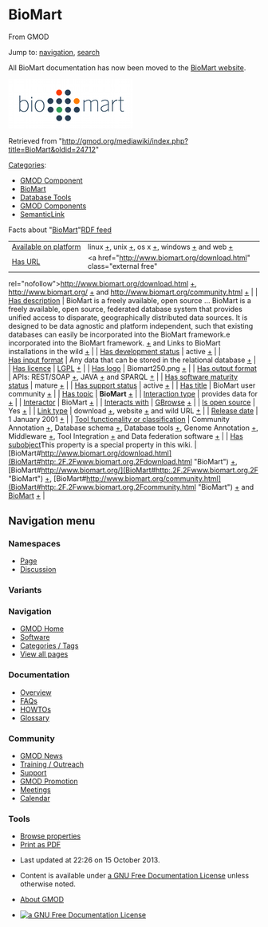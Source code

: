 <div id="mw-page-base" class="noprint">

</div>

<div id="mw-head-base" class="noprint">

</div>

<div id="content" class="mw-body" role="main">

<span id="top"></span>

<div id="mw-js-message" style="display:none;">

</div>



# <span dir="auto">BioMart</span>

<div id="bodyContent">

<div id="siteSub">

From GMOD

</div>

<div id="contentSub">

</div>

<div id="jump-to-nav" class="mw-jump">

Jump to: [navigation](#mw-navigation), [search](#p-search)

</div>

<div id="mw-content-text" class="mw-content-ltr" lang="en" dir="ltr">

All BioMart documentation has now been moved to the
<a href="http://www.biomart.org/" class="external text"
rel="nofollow">BioMart website</a>.

<div class="center">

<div class="floatnone">

<a href="http://www.biomart.org/" rel="nofollow" title="BioMart"><img
src="../mediawiki/images/a/a4/Biomart250.png" width="250" height="99"
alt="BioMart" /></a>

</div>

</div>

</div>

<div class="printfooter">

Retrieved from
"<http://gmod.org/mediawiki/index.php?title=BioMart&oldid=24712>"

</div>

<div id="catlinks" class="catlinks">

<div id="mw-normal-catlinks" class="mw-normal-catlinks">

[Categories](Special:Categories "Special:Categories"):

- [GMOD Component](Category:GMOD_Component "Category:GMOD Component")
- [BioMart](Category:BioMart "Category:BioMart")
- [Database Tools](Category:Database_Tools "Category:Database Tools")
- [GMOD Components](Category:GMOD_Components "Category:GMOD Components")
- <a
  href="http://gmod.org/mediawiki/index.php?title=Category:SemanticLink&amp;action=edit&amp;redlink=1"
  class="new"
  title="Category:SemanticLink (page does not exist)">SemanticLink</a>

</div>

</div>

<div id="mw-data-after-content">

<div class="smwfact">

<span class="smwfactboxhead">Facts about
"<span class="swmfactboxheadbrowse">[BioMart](Special:Browse/BioMart "Special:Browse/BioMart")</span>"</span><span class="smwrdflink"><span class="rdflink">[RDF
feed](http://gmod.org/wiki/Special:ExportRDF/BioMart "Special:ExportRDF/BioMart")</span></span>

|  |  |
|----|----|
| [Available on platform](Property:Available_on_platform "Property:Available on platform") | linux <span class="smwsearch">[+](Special:SearchByProperty/Available-20on-20platform/linux "Special:SearchByProperty/Available-20on-20platform/linux")</span>, unix <span class="smwsearch">[+](Special:SearchByProperty/Available-20on-20platform/unix "Special:SearchByProperty/Available-20on-20platform/unix")</span>, os x <span class="smwsearch">[+](Special:SearchByProperty/Available-20on-20platform/os-20x "Special:SearchByProperty/Available-20on-20platform/os-20x")</span>, windows <span class="smwsearch">[+](Special:SearchByProperty/Available-20on-20platform/windows "Special:SearchByProperty/Available-20on-20platform/windows")</span> and web <span class="smwsearch">[+](Special:SearchByProperty/Available-20on-20platform/web "Special:SearchByProperty/Available-20on-20platform/web")</span> |
| [Has URL](Property:Has_URL "Property:Has URL") | <a href="http://www.biomart.org/download.html" class="external free"
rel="nofollow">http://www.biomart.org/download.html</a> <span class="smwsearch">[+](Special:SearchByProperty/Has-20URL/http:-2F-2Fwww.biomart.org-2Fdownload.html "Special:SearchByProperty/Has-20URL/http:-2F-2Fwww.biomart.org-2Fdownload.html")</span>, <a href="http://www.biomart.org/" class="external free"
rel="nofollow">http://www.biomart.org/</a> <span class="smwsearch">[+](Special:SearchByProperty/Has-20URL/http:-2F-2Fwww.biomart.org-2F "Special:SearchByProperty/Has-20URL/http:-2F-2Fwww.biomart.org-2F")</span> and <a href="http://www.biomart.org/community.html" class="external free"
rel="nofollow">http://www.biomart.org/community.html</a> <span class="smwsearch">[+](Special:SearchByProperty/Has-20URL/http:-2F-2Fwww.biomart.org-2Fcommunity.html "Special:SearchByProperty/Has-20URL/http:-2F-2Fwww.biomart.org-2Fcommunity.html")</span> |
| [Has description](Property:Has_description "Property:Has description") | BioMart is a freely available, open source<span class="smw-highlighter" data-type="2" state="persistent" data-title="Information"><span class="smwtext"> … </span><span class="smwttcontent">BioMart is a freely available, open source, federated database system that provides unified access to disparate, geographically distributed data sources. It is designed to be data agnostic and platform independent, such that existing databases can easily be incorporated into the BioMart framework.</span></span>e incorporated into the BioMart framework. <span class="smwsearch">[+](http://gmod.org/wiki/Special:SearchByProperty/Has-20description/BioMart-20is-20a-20freely-20available,-20open-20source,-20federated-20database-20system-20that-20provides-20unified-20access-20to-20disparate,-20geographically-20distributed-20data-20sources.-20It-20is-20designed-20to-20be-20data-20agnostic-20and-20platform-20independent,-20such-20that-20existing-20databases-20can-20easily-20be-20incorporated-20into-20the-20BioMart-20framework. "Special:SearchByProperty/Has-20description/BioMart-20is-20a-20freely-20available,-20open-20source,-20federated-20database-20system-20that-20provides-20unified-20access-20to-20disparate,-20geographically-20distributed-20data-20sources.-20It-20is-20designed-20to-20be-20data-20agnostic-20and-20platform-20independent,-20such-20that-20existing-20databases-20can-20easily-20be-20incorporated-20into-20the-20BioMart-20framework.")</span> and Links to BioMart installations in the wild <span class="smwsearch">[+](Special:SearchByProperty/Has-20description/Links-20to-20BioMart-20installations-20in-20the-20wild "Special:SearchByProperty/Has-20description/Links-20to-20BioMart-20installations-20in-20the-20wild")</span> |
| [Has development status](Property:Has_development_status "Property:Has development status") | active <span class="smwsearch">[+](Special:SearchByProperty/Has-20development-20status/active "Special:SearchByProperty/Has-20development-20status/active")</span> |
| [Has input format](Property:Has_input_format "Property:Has input format") | Any data that can be stored in the relational database <span class="smwsearch">[+](Special:SearchByProperty/Has-20input-20format/Any-20data-20that-20can-20be-20stored-20in-20the-20relational-20database "Special:SearchByProperty/Has-20input-20format/Any-20data-20that-20can-20be-20stored-20in-20the-20relational-20database")</span> |
| [Has licence](Property:Has_licence "Property:Has licence") | <a href="http://opensource.org/licenses/LGPL-3.0" class="external text"
rel="nofollow">LGPL</a> <span class="smwsearch">[+](Special:SearchByProperty/Has-20licence/-5Bhttp:-2F-2Fopensource.org-2Flicenses-2FLGPL-2D3.0-20LGPL-5D "Special:SearchByProperty/Has-20licence/-5Bhttp:-2F-2Fopensource.org-2Flicenses-2FLGPL-2D3.0-20LGPL-5D")</span> |
| [Has logo](Property:Has_logo "Property:Has logo") | Biomart250.png <span class="smwsearch">[+](Special:SearchByProperty/Has-20logo/Biomart250.png "Special:SearchByProperty/Has-20logo/Biomart250.png")</span> |
| [Has output format](Property:Has_output_format "Property:Has output format") | APIs: REST/SOAP <span class="smwsearch">[+](Special:SearchByProperty/Has-20output-20format/APIs:-20REST-2FSOAP "Special:SearchByProperty/Has-20output-20format/APIs:-20REST-2FSOAP")</span>, JAVA <span class="smwsearch">[+](Special:SearchByProperty/Has-20output-20format/JAVA "Special:SearchByProperty/Has-20output-20format/JAVA")</span> and SPARQL <span class="smwsearch">[+](Special:SearchByProperty/Has-20output-20format/SPARQL "Special:SearchByProperty/Has-20output-20format/SPARQL")</span> |
| [Has software maturity status](Property:Has_software_maturity_status "Property:Has software maturity status") | mature <span class="smwsearch">[+](Special:SearchByProperty/Has-20software-20maturity-20status/mature "Special:SearchByProperty/Has-20software-20maturity-20status/mature")</span> |
| [Has support status](Property:Has_support_status "Property:Has support status") | active <span class="smwsearch">[+](Special:SearchByProperty/Has-20support-20status/active "Special:SearchByProperty/Has-20support-20status/active")</span> |
| [Has title](Property:Has_title "Property:Has title") | BioMart user community <span class="smwsearch">[+](Special:SearchByProperty/Has-20title/BioMart-20user-20community "Special:SearchByProperty/Has-20title/BioMart-20user-20community")</span> |
| [Has topic](Property:Has_topic "Property:Has topic") | **BioMart** <span class="smwsearch">[+](Special:SearchByProperty/Has-20topic/BioMart "Special:SearchByProperty/Has-20topic/BioMart")</span> |
| [Interaction type](Property:Interaction_type "Property:Interaction type") | provides data for <span class="smwsearch">[+](Special:SearchByProperty/Interaction-20type/provides-20data-20for "Special:SearchByProperty/Interaction-20type/provides-20data-20for")</span> |
| <a
href="http://gmod.org/mediawiki/index.php?title=Property:Interactor&amp;action=edit&amp;redlink=1"
class="new"
title="Property:Interactor (page does not exist)">Interactor</a> | BioMart <span class="smwsearch">[+](Special:SearchByProperty/Interactor/BioMart "Special:SearchByProperty/Interactor/BioMart")</span> |
| [Interacts with](Property:Interacts_with "Property:Interacts with") | [GBrowse](GBrowse.1 "GBrowse") <span class="smwsearch">[+](Special:SearchByProperty/Interacts-20with/GBrowse "Special:SearchByProperty/Interacts-20with/GBrowse")</span> |
| [Is open source](Property:Is_open_source "Property:Is open source") | Yes <span class="smwsearch">[+](Special:SearchByProperty/Is-20open-20source/Yes "Special:SearchByProperty/Is-20open-20source/Yes")</span> |
| [Link type](Property:Link_type "Property:Link type") | download <span class="smwsearch">[+](Special:SearchByProperty/Link-20type/download "Special:SearchByProperty/Link-20type/download")</span>, website <span class="smwsearch">[+](Special:SearchByProperty/Link-20type/website "Special:SearchByProperty/Link-20type/website")</span> and wild URL <span class="smwsearch">[+](Special:SearchByProperty/Link-20type/wild-20URL "Special:SearchByProperty/Link-20type/wild-20URL")</span> |
| [Release date](Property:Release_date "Property:Release date") | 1 January 2001 <span class="smwsearch">[+](Special:SearchByProperty/Release-20date/1-20January-202001 "Special:SearchByProperty/Release-20date/1-20January-202001")</span> |
| [Tool functionality or classification](Property:Tool_functionality_or_classification "Property:Tool functionality or classification") | Community Annotation <span class="smwsearch">[+](Special:SearchByProperty/Tool-20functionality-20or-20classification/Community-20Annotation "Special:SearchByProperty/Tool-20functionality-20or-20classification/Community-20Annotation")</span>, Database schema <span class="smwsearch">[+](Special:SearchByProperty/Tool-20functionality-20or-20classification/Database-20schema "Special:SearchByProperty/Tool-20functionality-20or-20classification/Database-20schema")</span>, Database tools <span class="smwsearch">[+](Special:SearchByProperty/Tool-20functionality-20or-20classification/Database-20tools "Special:SearchByProperty/Tool-20functionality-20or-20classification/Database-20tools")</span>, Genome Annotation <span class="smwsearch">[+](Special:SearchByProperty/Tool-20functionality-20or-20classification/Genome-20Annotation "Special:SearchByProperty/Tool-20functionality-20or-20classification/Genome-20Annotation")</span>, Middleware <span class="smwsearch">[+](Special:SearchByProperty/Tool-20functionality-20or-20classification/Middleware "Special:SearchByProperty/Tool-20functionality-20or-20classification/Middleware")</span>, Tool Integration <span class="smwsearch">[+](Special:SearchByProperty/Tool-20functionality-20or-20classification/Tool-20Integration "Special:SearchByProperty/Tool-20functionality-20or-20classification/Tool-20Integration")</span> and Data federation software <span class="smwsearch">[+](Special:SearchByProperty/Tool-20functionality-20or-20classification/Data-20federation-20software "Special:SearchByProperty/Tool-20functionality-20or-20classification/Data-20federation-20software")</span> |
| <span class="smw-highlighter" data-type="1" state="inline" data-title="Property"><span class="smwbuiltin">[Has subobject](Property:Has_subobject "Property:Has subobject")</span><span class="smwttcontent">This property is a special property in this wiki.</span></span> | [BioMart#http://www.biomart.org/download.html](BioMart#http:.2F.2Fwww.biomart.org.2Fdownload.html "BioMart") <span class="smwsearch">[+](Special:SearchByProperty/Has-20subobject/BioMart-23http:-2F-2Fwww.biomart.org-2Fdownload.html "Special:SearchByProperty/Has-20subobject/BioMart-23http:-2F-2Fwww.biomart.org-2Fdownload.html")</span>, [BioMart#http://www.biomart.org/](BioMart#http:.2F.2Fwww.biomart.org.2F "BioMart") <span class="smwsearch">[+](Special:SearchByProperty/Has-20subobject/BioMart-23http:-2F-2Fwww.biomart.org-2F "Special:SearchByProperty/Has-20subobject/BioMart-23http:-2F-2Fwww.biomart.org-2F")</span>, [BioMart#http://www.biomart.org/community.html](BioMart#http:.2F.2Fwww.biomart.org.2Fcommunity.html "BioMart") <span class="smwsearch">[+](Special:SearchByProperty/Has-20subobject/BioMart-23http:-2F-2Fwww.biomart.org-2Fcommunity.html "Special:SearchByProperty/Has-20subobject/BioMart-23http:-2F-2Fwww.biomart.org-2Fcommunity.html")</span> and [BioMart](BioMart#_d34fbbd8cc11ef25e99d6879f05313b1 "BioMart") <span class="smwsearch">[+](Special:SearchByProperty/Has-20subobject/BioMart-23_d34fbbd8cc11ef25e99d6879f05313b1 "Special:SearchByProperty/Has-20subobject/BioMart-23 d34fbbd8cc11ef25e99d6879f05313b1")</span> |

</div>

</div>

<div class="visualClear">

</div>

</div>

</div>

<div id="mw-navigation">

## Navigation menu

<div id="mw-head">



<div id="left-navigation">

<div id="p-namespaces" class="vectorTabs" role="navigation"
aria-labelledby="p-namespaces-label">

### Namespaces

- <span id="ca-nstab-main"><a href="BioMart" accesskey="c"
  title="View the content page [c]">Page</a></span>
- <span id="ca-talk"><a
  href="http://gmod.org/mediawiki/index.php?title=Talk:BioMart&amp;action=edit&amp;redlink=1"
  accesskey="t"
  title="Discussion about the content page [t]">Discussion</a></span>

</div>

<div id="p-variants" class="vectorMenu emptyPortlet" role="navigation"
aria-labelledby="p-variants-label">

### 

### Variants[](#)

<div class="menu">

</div>

</div>

</div>

<div id="right-navigation">





</div>



</div>

</div>

</div>

<div id="mw-panel">

<div id="p-logo" role="banner">

<a href="Main_Page"
style="background-image: url(../images/GMOD-cogs.png);"
title="Visit the main page"></a>

</div>

<div id="p-Navigation" class="portal" role="navigation"
aria-labelledby="p-Navigation-label">

### Navigation

<div class="body">

- <span id="n-GMOD-Home">[GMOD Home](Main_Page)</span>
- <span id="n-Software">[Software](GMOD_Components)</span>
- <span id="n-Categories-.2F-Tags">[Categories /
  Tags](Categories)</span>
- <span id="n-View-all-pages">[View all pages](Special:AllPages)</span>

</div>

</div>

<div id="p-Documentation" class="portal" role="navigation"
aria-labelledby="p-Documentation-label">

### Documentation

<div class="body">

- <span id="n-Overview">[Overview](Overview)</span>
- <span id="n-FAQs">[FAQs](Category:FAQ)</span>
- <span id="n-HOWTOs">[HOWTOs](Category:HOWTO)</span>
- <span id="n-Glossary">[Glossary](Glossary)</span>

</div>

</div>

<div id="p-Community" class="portal" role="navigation"
aria-labelledby="p-Community-label">

### Community

<div class="body">

- <span id="n-GMOD-News">[GMOD News](GMOD_News)</span>
- <span id="n-Training-.2F-Outreach">[Training /
  Outreach](Training_and_Outreach)</span>
- <span id="n-Support">[Support](Support)</span>
- <span id="n-GMOD-Promotion">[GMOD Promotion](GMOD_Promotion)</span>
- <span id="n-Meetings">[Meetings](Meetings)</span>
- <span id="n-Calendar">[Calendar](Calendar)</span>

</div>

</div>

<div id="p-tb" class="portal" role="navigation"
aria-labelledby="p-tb-label">

### Tools

<div class="body">


- <span id="t-smwbrowselink"><a href="Special:Browse/BioMart" rel="smw-browse">Browse properties</a></span>
- <span id="t-pdf">[Print as
  PDF](http://gmod.org/mediawiki/index.php?title=Special:PdfPrint&page=BioMart)</span>

</div>

</div>

</div>

</div>

<div id="footer" role="contentinfo">

- <span id="footer-info-lastmod">Last updated at 22:26 on 15 October
  2013.</span>
<!-- - <span id="footer-info-viewcount">365,674 page views.</span> -->
- <span id="footer-info-copyright">Content is available under
  <a href="http://www.gnu.org/licenses/fdl-1.3.html" class="external"
  rel="nofollow">a GNU Free Documentation License</a> unless otherwise
  noted.</span>

<!-- -->

- <span id="footer-places-about">[About
  GMOD](GMOD:About "GMOD:About")</span>

<!-- -->

- <span id="footer-copyrightico">[<img src="http://www.gnu.org/graphics/gfdl-logo-small.png" width="88"
  height="31" alt="a GNU Free Documentation License" />](http://www.gnu.org/licenses/fdl-1.3.html)</span>


<div style="clear:both">

</div>

</div>
